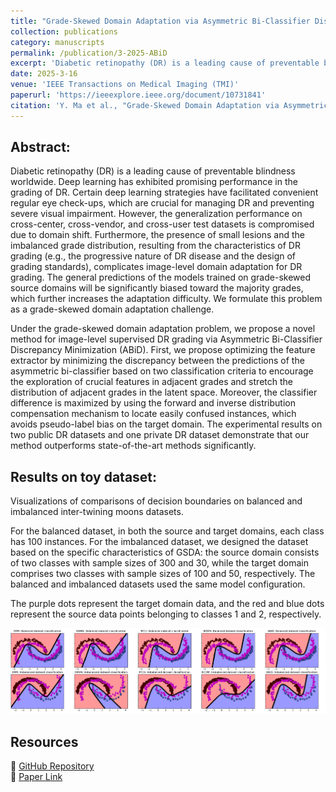 ```yaml
---
title: "Grade-Skewed Domain Adaptation via Asymmetric Bi-Classifier Discrepancy Minimization for Diabetic Retinopathy Grading"
collection: publications
category: manuscripts
permalink: /publication/3-2025-ABiD
excerpt: 'Diabetic retinopathy (DR) is a leading cause of preventable blindness, with deep learning showing promise in its grading. However, domain shifts, small lesions, and imbalanced grade distributions complicate generalization and adaptation, often leading to biased predictions. To address this, we propose Asymmetric Bi-Classifier Discrepancy Minimization (ABiD), which leverages classifier discrepancy and distribution compensation to enhance feature extraction and reduce bias, achieving state-of-the-art performance on multiple DR datasets.'
date: 2025-3-16
venue: 'IEEE Transactions on Medical Imaging (TMI)'
paperurl: 'https://ieeexplore.ieee.org/document/10731841'
citation: 'Y. Ma et al., "Grade-Skewed Domain Adaptation via Asymmetric Bi-Classifier Discrepancy Minimization for Diabetic Retinopathy Grading," in IEEE Transactions on Medical Imaging, doi: 10.1109/TMI.2024.3485064.'
---
```

## Abstract:

Diabetic retinopathy (DR) is a leading cause of preventable blindness worldwide. Deep learning has exhibited promising performance in the grading of DR. Certain deep learning strategies have facilitated convenient regular eye check-ups, which are crucial for managing DR and preventing severe visual impairment. However, the generalization performance on cross-center, cross-vendor, and cross-user test datasets is compromised due to domain shift. Furthermore, the presence of small lesions and the imbalanced grade distribution, resulting from the characteristics of DR grading (e.g., the progressive nature of DR disease and the design of grading standards), complicates image-level domain adaptation for DR grading. The general predictions of the models trained on grade-skewed source domains will be significantly biased toward the majority grades, which further increases the adaptation difficulty. We formulate this problem as a grade-skewed domain adaptation challenge.

Under the grade-skewed domain adaptation problem, we propose a novel method for image-level supervised DR grading via Asymmetric Bi-Classifier Discrepancy Minimization (ABiD). First, we propose optimizing the feature extractor by minimizing the discrepancy between the predictions of the asymmetric bi-classifier based on two classification criteria to encourage the exploration of crucial features in adjacent grades and stretch the distribution of adjacent grades in the latent space. Moreover, the classifier difference is maximized by using the forward and inverse distribution compensation mechanism to locate easily confused instances, which avoids pseudo-label bias on the target domain. The experimental results on two public DR datasets and one private DR dataset demonstrate that our method outperforms state-of-the-art methods significantly.

## Results on toy dataset:

Visualizations of comparisons of decision boundaries on balanced and imbalanced inter-twining moons datasets.

For the balanced dataset, in both the source and target domains, each class has 100 instances. For the imbalanced dataset, we designed the dataset based on the specific characteristics of GSDA: the source domain consists of two classes with sample sizes of 300 and 30, while the target domain comprises two classes with sample sizes of 100 and 50, respectively. The balanced and imbalanced datasets used the same model configuration.

The purple dots represent the target domain data, and the red and blue dots represent the source data points belonging to classes 1 and 2, respectively.

![image](/files/FB003.png)


## Resources  
🔗 [GitHub Repository](https://github.com/FByyyyuan/ABiD)  
📄 [Paper Link](https://ieeexplore.ieee.org/document/10731841)  
